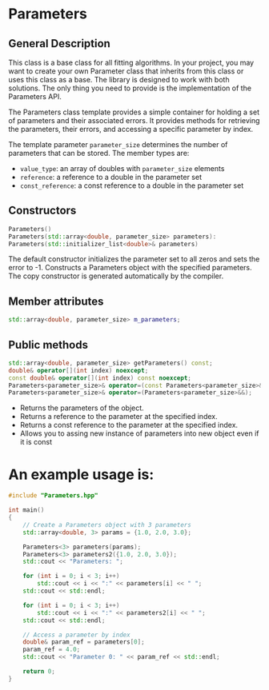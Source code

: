 # Parameters

## General Description

This class is a base class for all fitting algorithms. In your project, you may want to create your own Parameter class that inherits from this class or uses this class as a base. The library is designed to work with both solutions. The only thing you need to provide is the implementation of the Parameters API.

The Parameters class template provides a simple container for holding a set of parameters and their associated errors. It provides methods for retrieving the parameters, their errors, and accessing a specific parameter by index.

The template parameter `parameter_size` determines the number of parameters that can be stored. The member types are:

- `value_type`: an array of doubles with `parameter_size` elements
- `reference`: a reference to a double in the parameter set
- `const_reference`: a const reference to a double in the parameter set

## Constructors

```cpp
Parameters()
Parameters(std::array<double, parameter_size> parameters):
Parameters(std::initializer_list<double>& parameters)
```

The default constructor initializes the parameter set to all zeros and sets the error to -1.
Constructs a Parameters object with the specified parameters.
The copy constructor is generated automatically by the compiler.

## Member attributes

```cpp
std::array<double, parameter_size> m_parameters;
```

## Public methods

```cpp
std::array<double, parameter_size> getParameters() const;
double& operator[](int index) noexcept;
const double& operator[](int index) const noexcept;
Parameters<parameter_size>& operator=(const Parameters<parameter_size>&);
Parameters<parameter_size>& operator=(Parameters<parameter_size>&&);
```

- Returns the parameters of the object.
- Returns a reference to the parameter at the specified index.
- Returns a const reference to the parameter at the specified index.
- Allows you to assing new instance of parameters into new object even if it is const

# An example usage is:

```cpp
#include "Parameters.hpp"

int main()
{
    // Create a Parameters object with 3 parameters
    std::array<double, 3> params = {1.0, 2.0, 3.0};

    Parameters<3> parameters(params);
    Parameters<3> parameters2({1.0, 2.0, 3.0});
    std::cout << "Parameters: ";

    for (int i = 0; i < 3; i++)
        std::cout << i << ":" << parameters[i] << " ";
    std::cout << std::endl;

    for (int i = 0; i < 3; i++)
        std::cout << i << ":" << parameters2[i] << " ";
    std::cout << std::endl;

    // Access a parameter by index
    double& param_ref = parameters[0];
    param_ref = 4.0;
    std::cout << "Parameter 0: " << param_ref << std::endl;

    return 0;
}
```
